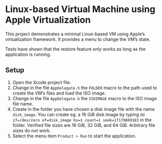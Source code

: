Linux-based Virtual Machine using Apple Virtualization
======================================================
This project demonstrates a minimal Linux-based VM using Apple’s virtualization framework. It provides a menu to change the VM’s state.

Tests have shown that the restore feature only works as long as the application is running.

Setup
-----
1. Open the Xcode project file.
2. Change in the file `AppDelegate.h` the `FOLDER` macro to the path used to create the VM’s files and load the ISO image.
3. Change in the file `AppDelegate.h` the `ISOIMAGE` macro to the ISO image file name.
4. Create in the folder you have chosen a disk image file with the name `disk_image`. You can create eg. a 16 GiB disk image by typing `dd if=/dev/zero of=disk_image bs=1 count=1 seek=17179869183` in the folder. Verified file sizes are 16 GiB, 32 GiB, and 64 GiB. Arbitrary file sizes do not work.
5. Select the menu item `Product > Run` to start the application.
